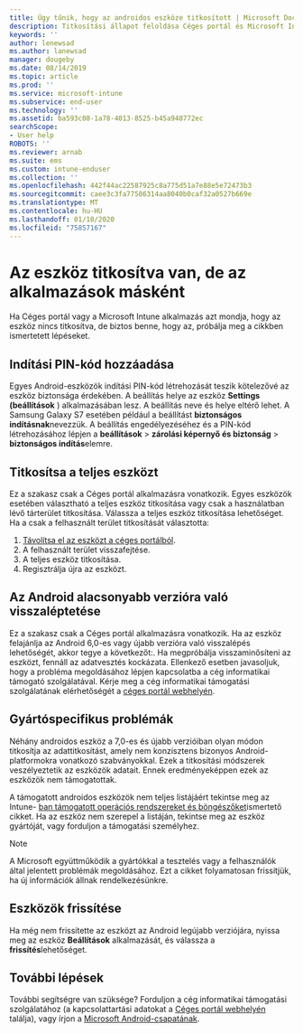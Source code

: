 ```yaml
---
title: Úgy tűnik, hogy az androidos eszköze titkosított | Microsoft Docs
description: Titkosítási állapot feloldása Céges portál és Microsoft Intune alkalmazásban
keywords: ''
author: lenewsad
ms.author: lanewsad
manager: dougeby
ms.date: 08/14/2019
ms.topic: article
ms.prod: ''
ms.service: microsoft-intune
ms.subservice: end-user
ms.technology: ''
ms.assetid: ba593c08-1a78-4013-8525-b45a948772ec
searchScope:
- User help
ROBOTS: ''
ms.reviewer: arnab
ms.suite: ems
ms.custom: intune-enduser
ms.collection: ''
ms.openlocfilehash: 442f44ac22587925c8a775d51a7e88e5e72473b3
ms.sourcegitcommit: caee3c3fa77586314aa8040b0caf32a0527b669e
ms.translationtype: MT
ms.contentlocale: hu-HU
ms.lasthandoff: 01/10/2020
ms.locfileid: "75857167"
---
```

# <a name="device-encrypted-but-apps-say-otherwise"></a>Az eszköz titkosítva van, de az alkalmazások másként

Ha Céges portál vagy a Microsoft Intune alkalmazás azt mondja, hogy az eszköz nincs titkosítva, de biztos benne, hogy az, próbálja meg a cikkben ismertetett lépéseket.  

## <a name="add-a-startup-pin"></a>Indítási PIN-kód hozzáadása

Egyes Android-eszközök indítási PIN-kód létrehozását teszik kötelezővé az eszköz biztonsága érdekében. A beállítás helye az eszköz **Settings (beállítások** ) alkalmazásában lesz. A beállítás neve és helye eltérő lehet. A Samsung Galaxy S7 esetében például a beállítást **biztonságos indításnak**nevezzük. A beállítás engedélyezéséhez és a PIN-kód létrehozásához lépjen a **beállítások** > **zárolási képernyő és biztonság** > **biztonságos indítás**elemre.  

## <a name="encrypt-the-entire-device"></a>Titkosítsa a teljes eszközt

Ez a szakasz csak a Céges portál alkalmazásra vonatkozik. Egyes eszközök esetében választható a teljes eszköz titkosítása vagy csak a használatban lévő tárterület titkosítása. Válassza a teljes eszköz titkosítása lehetőséget. Ha a csak a felhasznált terület titkosítását választotta:

1. [Távolítsa el az eszközt a céges portálból](unenroll-your-device-from-intune-android.md).
2. A felhasznált terület visszafejtése.  
3. A teljes eszköz titkosítása.  
4. Regisztrálja újra az eszközt.  

## <a name="downgrade-your-version-of-android"></a>Az Android alacsonyabb verzióra való visszaléptetése

Ez a szakasz csak a Céges portál alkalmazásra vonatkozik. Ha az eszköz felajánlja az Android 6,0-es vagy újabb verzióra való visszalépés lehetőségét, akkor tegye a következőt:. Ha megpróbálja visszaminősíteni az eszközt, fennáll az adatvesztés kockázata. Ellenkező esetben javasoljuk, hogy a probléma megoldásához lépjen kapcsolatba a cég informatikai támogató szolgálatával. Kérje meg a cég informatikai támogatási szolgálatának elérhetőségét a [céges portál webhelyén](https://go.microsoft.com/fwlink/?linkid=2010980).  

## <a name="specific-manufacturer-issues"></a>Gyártóspecifikus problémák

Néhány androidos eszköz a 7,0-es és újabb verzióiban olyan módon titkosítja az adattitkosítást, amely nem konzisztens bizonyos Android-platformokra vonatkozó szabványokkal. Ezek a titkosítási módszerek veszélyeztetik az eszközök adatait. Ennek eredményeképpen ezek az eszközök nem támogatottak.

A támogatott androidos eszközök nem teljes listájáért tekintse meg az Intune- [ban támogatott operációs rendszereket és böngészőket](https://docs.microsoft.com/intune/fundamentals/supported-devices-browsers#supported-samsung-knox-standard-devices)ismertető cikket. Ha az eszköz nem szerepel a listáján, tekintse meg az eszköz gyártóját, vagy forduljon a támogatási személyhez.

> [!Note]
> A Microsoft együttműködik a gyártókkal a tesztelés vagy a felhasználók által jelentett problémák megoldásához. Ezt a cikket folyamatosan frissítjük, ha új információk állnak rendelkezésünkre.

## <a name="update-devices"></a>Eszközök frissítése

Ha még nem frissítette az eszközt az Android legújabb verziójára, nyissa meg az eszköz **Beállítások** alkalmazását, és válassza a **frissítés**lehetőséget.  

## <a name="next-steps"></a>További lépések

További segítségre van szüksége? Forduljon a cég informatikai támogatási szolgálatához (a kapcsolattartási adatokat a [Céges portál webhelyén](https://go.microsoft.com/fwlink/?linkid=2010980) találja), vagy írjon a <a href="mailto:wintunedroidfbk@microsoft.com?subject=I'm having trouble with enrolling my Android device&body=Describe the issue you're experiencing here.">Microsoft Android-csapatának</a>.  
